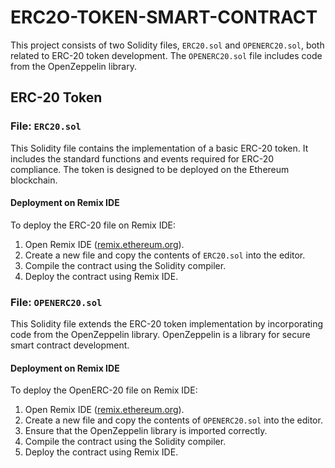 # ERC2O-TOKEN-SMART-CONTRACT


This project consists of two Solidity files, `ERC20.sol` and `OPENERC20.sol`, both related to ERC-20 token development. The `OPENERC20.sol` file includes code from the OpenZeppelin library.

## ERC-20 Token

### File: `ERC20.sol`

This Solidity file contains the implementation of a basic ERC-20 token. It includes the standard functions and events required for ERC-20 compliance. The token is designed to be deployed on the Ethereum blockchain.

#### Deployment on Remix IDE

To deploy the ERC-20 file on Remix IDE:

1. Open Remix IDE ([remix.ethereum.org](https://remix.ethereum.org/)).
2. Create a new file and copy the contents of `ERC20.sol` into the editor.
3. Compile the contract using the Solidity compiler.
4. Deploy the contract  using Remix IDE.


### File: `OPENERC20.sol`

This Solidity file extends the ERC-20 token implementation by incorporating code from the OpenZeppelin library. OpenZeppelin is a library for secure smart contract development.

#### Deployment on Remix IDE

To deploy the OpenERC-20 file on Remix IDE:

1. Open Remix IDE ([remix.ethereum.org](https://remix.ethereum.org/)).
2. Create a new file and copy the contents of `OPENERC20.sol` into the editor.
3. Ensure that the OpenZeppelin library is imported correctly.
4. Compile the contract using the Solidity compiler.
5. Deploy the contract using Remix IDE.
